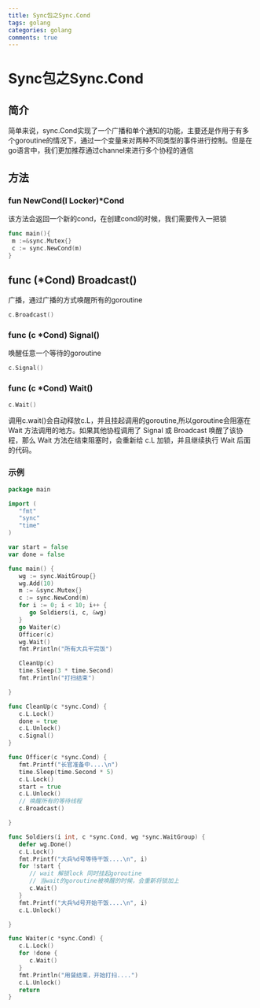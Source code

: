 ```yaml
---
title: Sync包之Sync.Cond
tags: golang
categories: golang
comments: true
---
```


# Sync包之Sync.Cond

## 简介

简单来说，sync.Cond实现了一个广播和单个通知的功能，主要还是作用于有多个goroutine的情况下，通过一个变量来对两种不同类型的事件进行控制。但是在go语言中，我们更加推荐通过channel来进行多个协程的通信

<!--more-->



## 方法

### fun NewCond(l Locker)*Cond

该方法会返回一个新的cond，在创建cond的时候，我们需要传入一把锁

```go
func main(){
 m :=&sync.Mutex{}
 c := sync.NewCond(m)
}
```

## func (*Cond) Broadcast()

广播，通过广播的方式唤醒所有的goroutine

```go
c.Broadcast()
```

### func (c *Cond) Signal()

唤醒任意一个等待的goroutine

```go
c.Signal()
```

### func (c *Cond) Wait()

```go
c.Wait()
```

调用c.wait()会自动释放c.L，并且挂起调用的goroutine,所以goroutine会阻塞在 Wait 方法调用的地方。如果其他协程调用了 Signal 或 Broadcast 唤醒了该协程，那么 Wait 方法在结束阻塞时，会重新给 c.L 加锁，并且继续执行 Wait 后面的代码。

### 示例

```go
package main

import (
   "fmt"
   "sync"
   "time"
)

var start = false
var done = false

func main() {
   wg := sync.WaitGroup{}
   wg.Add(10)
   m := &sync.Mutex{}
   c := sync.NewCond(m)
   for i := 0; i < 10; i++ {
      go Soldiers(i, c, &wg)
   }
   go Waiter(c)
   Officer(c)
   wg.Wait()
   fmt.Println("所有大兵干完饭")

   CleanUp(c)
   time.Sleep(3 * time.Second)
   fmt.Println("打扫结束")

}

func CleanUp(c *sync.Cond) {
   c.L.Lock()
   done = true
   c.L.Unlock()
   c.Signal()
}

func Officer(c *sync.Cond) {
   fmt.Printf("长官准备中....\n")
   time.Sleep(time.Second * 5)
   c.L.Lock()
   start = true
   c.L.Unlock()
   // 唤醒所有的等待线程
   c.Broadcast()

}

func Soldiers(i int, c *sync.Cond, wg *sync.WaitGroup) {
   defer wg.Done()
   c.L.Lock()
   fmt.Printf("大兵%d号等待干饭....\n", i)
   for !start {
      // wait 解锁lock 同时挂起goroutine
      // 当wait的goroutine被唤醒的时候，会重新将锁加上
      c.Wait()
   }
   fmt.Printf("大兵%d号开始干饭....\n", i)
   c.L.Unlock()

}

func Waiter(c *sync.Cond) {
   c.L.Lock()
   for !done {
      c.Wait()
   }
   fmt.Println("用餐结束，开始打扫....")
   c.L.Unlock()
   return
}
```

